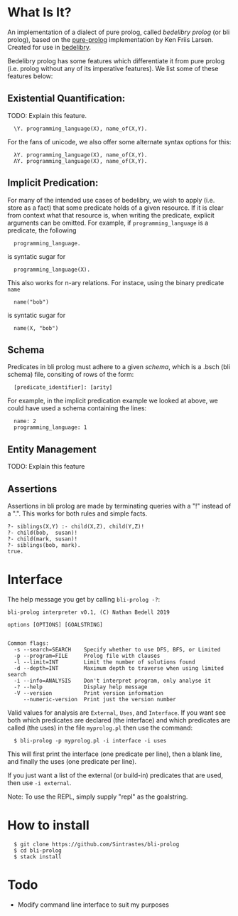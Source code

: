 What Is It?
===========

An implementation of a dialect of pure prolog, called *bedelibry prolog* (or bli prolog), based on the [pure-prolog](https://github.com/kfl/pure-prolog) implementation by Ken Friis Larsen. Created for use in [bedelibry](https://github.com/Chinchillord/Bedellibrary).

Bedelibry prolog has some features which differentiate it from pure prolog (i.e. prolog without any of its imperative features). We list some of these features below:

Existential Quantification:
--------------------------

TODO: Explain this feature.
~~~
  \Y. programming_language(X), name_of(X,Y).   
~~~ 

For the fans of unicode, we also offer some alternate syntax options for this:
~~~
  λY. programming_language(X), name_of(X,Y).   
  ΛY. programming_language(X), name_of(X,Y).
~~~
Implicit Predication:
--------------------

For many of the intended use cases of bedelibry, we wish to apply
(i.e. store as a fact) that some predicate holds of a given resource.
If it is clear from context what that resource is, when writing the predicate,
explicit arguments can be omitted. For example, if `programming_language` is
a predicate, the following
~~~
  programming_language.
~~~
is syntatic sugar for
~~~
  programming_language(X).
~~~

This also works for n-ary relations. For instace, using the binary predicate `name`
~~~
  name("bob")
~~~
is syntatic sugar for
~~~
  name(X, "bob")
~~~

Schema
------
Predicates in bli prolog must adhere to a given *schema*, which is a .bsch (bli schema) file, consiting of rows of the form:
~~~
  [predicate_identifier]: [arity]
~~~
For example, in the implicit predication example we looked at above, we could have used a schema containing the lines:
~~~
  name: 2
  programming_language: 1
~~~

Entity Management
-----------------
TODO: Explain this feature

Assertions
----------
Assertions in bli prolog are made by terminating queries with a "!" instead of a ".". This works for both rules and simple facts.
~~~
?- siblings(X,Y) :- child(X,Z), child(Y,Z)!
?- child(bob,  susan)!
?- child(mark, susan)!
?- siblings(bob, mark).
true.
~~~

Interface
=========

The help message you get by calling `bli-prolog -?`:

~~~
bli-prolog interpreter v0.1, (C) Nathan Bedell 2019

options [OPTIONS] [GOALSTRING]


Common flags:
  -s --search=SEARCH    Specify whether to use DFS, BFS, or Limited
  -p --program=FILE     Prolog file with clauses
  -l --limit=INT        Limit the number of solutions found
  -d --depth=INT        Maximum depth to traverse when using limited search
  -i --info=ANALYSIS    Don't interpret program, only analyse it
  -? --help             Display help message
  -V --version          Print version information
     --numeric-version  Print just the version number
~~~

Valid values for analysis are `External`, `Uses`, and `Interface`. If
you want see both which predicates are declared (the interface) and
which predicates are called (the uses) in the file `myprolog.pl` then
use the command:

~~~
  $ bli-prolog -p myprolog.pl -i interface -i uses
~~~

This will first print the interface (one predicate per line), then a
blank line, and finally the uses (one predicate per line).

If you just want a list of the external (or build-in) predicates that
are used, then use `-i external`.

Note: To use the REPL, simply supply "repl" as the goalstring. 

How to install
==============

~~~
  $ git clone https://github.com/Sintrastes/bli-prolog
  $ cd bli-prolog
  $ stack install
~~~

Todo
====

  * Modify command line interface to suit my purposes